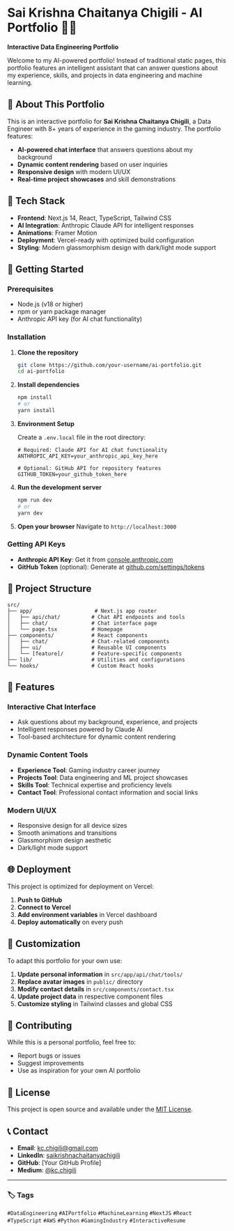 # Sai Krishna Chaitanya Chigili - AI Portfolio 🤖✨

**Interactive Data Engineering Portfolio**

Welcome to my AI-powered portfolio! Instead of traditional static pages, this portfolio features an intelligent assistant that can answer questions about my experience, skills, and projects in data engineering and machine learning.

## 🎯 About This Portfolio

This is an interactive portfolio for **Sai Krishna Chaitanya Chigili**, a Data Engineer with 8+ years of experience in the gaming industry. The portfolio features:

- **AI-powered chat interface** that answers questions about my background
- **Dynamic content rendering** based on user inquiries
- **Responsive design** with modern UI/UX
- **Real-time project showcases** and skill demonstrations

## 🔧 Tech Stack

- **Frontend**: Next.js 14, React, TypeScript, Tailwind CSS
- **AI Integration**: Anthropic Claude API for intelligent responses
- **Animations**: Framer Motion
- **Deployment**: Vercel-ready with optimized build configuration
- **Styling**: Modern glassmorphism design with dark/light mode support

## 🚀 Getting Started

### Prerequisites
- Node.js (v18 or higher)
- npm or yarn package manager
- Anthropic API key (for AI chat functionality)

### Installation

1. **Clone the repository**
   ```bash
   git clone https://github.com/your-username/ai-portfolio.git
   cd ai-portfolio
   ```

2. **Install dependencies**
   ```bash
   npm install
   # or
   yarn install
   ```

3. **Environment Setup**

   Create a `.env.local` file in the root directory:
   ```env
   # Required: Claude API for AI chat functionality
   ANTHROPIC_API_KEY=your_anthropic_api_key_here

   # Optional: GitHub API for repository features
   GITHUB_TOKEN=your_github_token_here
   ```

4. **Run the development server**
   ```bash
   npm run dev
   # or
   yarn dev
   ```

5. **Open your browser**
   Navigate to `http://localhost:3000`

### Getting API Keys
- **Anthropic API Key**: Get it from [console.anthropic.com](https://console.anthropic.com)
- **GitHub Token** (optional): Generate at [github.com/settings/tokens](https://github.com/settings/personal-access-tokens)

## 📁 Project Structure

```
src/
├── app/                    # Next.js app router
│   ├── api/chat/          # Chat API endpoints and tools
│   ├── chat/              # Chat interface page
│   └── page.tsx           # Homepage
├── components/            # React components
│   ├── chat/              # Chat-related components
│   ├── ui/                # Reusable UI components
│   └── [feature]/         # Feature-specific components
├── lib/                   # Utilities and configurations
└── hooks/                 # Custom React hooks
```

## 🎨 Features

### Interactive Chat Interface
- Ask questions about my background, experience, and projects
- Intelligent responses powered by Claude AI
- Tool-based architecture for dynamic content rendering

### Dynamic Content Tools
- **Experience Tool**: Gaming industry career journey
- **Projects Tool**: Data engineering and ML project showcases
- **Skills Tool**: Technical expertise and proficiency levels
- **Contact Tool**: Professional contact information and social links

### Modern UI/UX
- Responsive design for all device sizes
- Smooth animations and transitions
- Glassmorphism design aesthetic
- Dark/light mode support

## 🌐 Deployment

This project is optimized for deployment on Vercel:

1. **Push to GitHub**
2. **Connect to Vercel**
3. **Add environment variables** in Vercel dashboard
4. **Deploy automatically** on every push

## 📝 Customization

To adapt this portfolio for your own use:

1. **Update personal information** in `src/app/api/chat/tools/`
2. **Replace avatar images** in `public/` directory
3. **Modify contact details** in `src/components/contact.tsx`
4. **Update project data** in respective component files
5. **Customize styling** in Tailwind classes and global CSS

## 🤝 Contributing

While this is a personal portfolio, feel free to:
- Report bugs or issues
- Suggest improvements
- Use as inspiration for your own AI portfolio

## 📄 License

This project is open source and available under the [MIT License](LICENSE).

## 📞 Contact

- **Email**: kc.chigili@gmail.com
- **LinkedIn**: [saikrishnachaitanyachigili](https://linkedin.com/in/saikrishnachaitanyachigili)
- **GitHub**: [Your GitHub Profile]
- **Medium**: [@kc.chigili](https://medium.com/@kc.chigili)

---

### 🏷️ Tags

`#DataEngineering` `#AIPortfolio` `#MachineLearning` `#NextJS` `#React` `#TypeScript` `#AWS` `#Python` `#GamingIndustry` `#InteractiveResume`